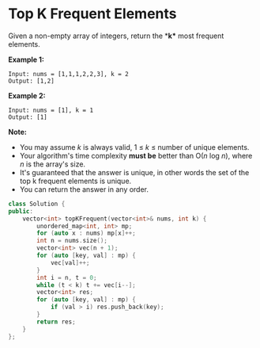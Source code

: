 # Top K Frequent Elements

Given a non-empty array of integers, return the ***k\*** most frequent elements.

**Example 1:**

```
Input: nums = [1,1,1,2,2,3], k = 2
Output: [1,2]
```

**Example 2:**

```
Input: nums = [1], k = 1
Output: [1]
```

**Note:** 

- You may assume *k* is always valid, 1 ≤ *k* ≤ number of unique elements.
- Your algorithm's time complexity **must be** better than O(*n* log *n*), where *n* is the array's size.
- It's guaranteed that the answer is unique, in other words the set of the top k frequent elements is unique.
- You can return the answer in any order.

```c++
class Solution {
public:
    vector<int> topKFrequent(vector<int>& nums, int k) {
        unordered_map<int, int> mp;
        for (auto x : nums) mp[x]++;
        int n = nums.size();
        vector<int> vec(n + 1);
        for (auto [key, val] : mp) {
            vec[val]++;
        }
        int i = n, t = 0;
        while (t < k) t += vec[i--];
        vector<int> res;
        for (auto [key, val] : mp) {
            if (val > i) res.push_back(key);
        }
        return res;
    }
};
```

